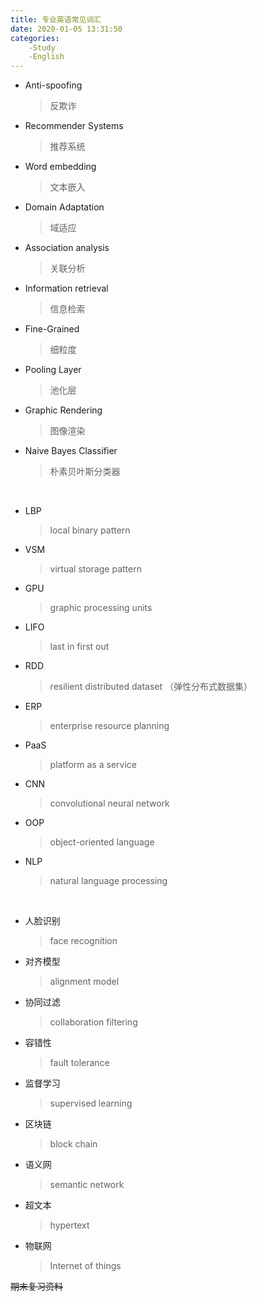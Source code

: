 ```yaml
---
title: 专业英语常见词汇
date: 2020-01-05 13:31:50
categories:
	-Study
	-English
---
```


* Anti-spoofing			
	>反欺诈
* Recommender Systems	    
	>推荐系统
* Word embedding  			
	>文本嵌入
* Domain Adaptation		
	>域适应
* Association analysis		
	>关联分析
* Information retrieval	
	>信息检索
* Fine-Grained				
	>细粒度
* Pooling Layer			
	>池化层
* Graphic Rendering		
	>图像渲染
* Naive Bayes Classifier  
	>朴素贝叶斯分类器  


<br>

+ LBP			
	>local binary pattern	
+ VSM			
	>virtual storage pattern
+ GPU			
	>graphic processing units
+ LIFO			
	>last in first out
+ RDD			
	>resilient distributed dataset （弹性分布式数据集）
+ ERP			
	>enterprise resource planning
+ PaaS			
	>platform as a service
+ CNN			
	>convolutional neural network
+ OOP			
	>object-oriented language
+ NLP			
	>natural language processing  
	

<br>



- 人脸识别		
	>face recognition
- 对齐模型		
	>alignment model
- 协同过滤		
	>collaboration filtering
- 容错性		
	>fault tolerance
- 监督学习		
	>supervised learning
- 区块链		
	>block chain
- 语义网		
	>semantic network
- 超文本		
	>hypertext
- 物联网		
	>Internet of things

~~期末复习资料~~